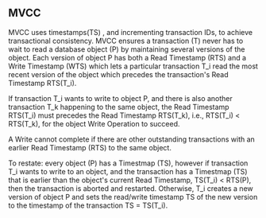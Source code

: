 
## MVCC

MVCC uses timestamps(TS) , and incrementing transaction IDs, to achieve transactional consistency.  MVCC ensures a transaction (T) never has to wait to read a database object (P) by maintaining several versions of the object.  Each version of object P has both a Read Timestamp (RTS) and a Write Timestamp (WTS) which lets a particular transaction T\_i read the most recent version of the object which precedes the transaction's Read Timestamp RTS(T\_i).


If transaction T\_i wants to write to object P, and there is also another transaction T\_k happening to the same object, the Read Timestamp RTS(T\_i) must precedes the Read Timestamp RTS(T\_k), i.e., RTS(T\_i) < RTS(T\_k), for the object Write Operation to succeed.

A Write cannot complete if there are other outstanding transactions with an earlier Read Timestamp (RTS) to the same object.

To restate: every object (P) has a Timestmap (TS), however if transaction T\_i wants to write to an object, and the transaction has a Timestmap (TS) that is earlier than the object's current Read Timestamp, TS(T\_i) < RTS(P), then the transaction is aborted and restarted.  Otherwise, T\_i creates a new version of object P and sets the read/write timestamp TS of the new version to the timestamp of the transaction TS = TS(T\_i).



